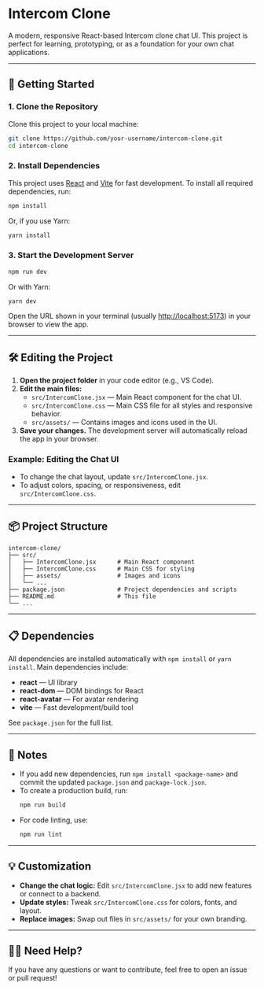 # Intercom Clone

A modern, responsive React-based Intercom clone chat UI. This project is perfect for learning, prototyping, or as a foundation for your own chat applications.

---

## 🚀 Getting Started

### 1. Clone the Repository

Clone this project to your local machine:

```bash
git clone https://github.com/your-username/intercom-clone.git
cd intercom-clone
```

### 2. Install Dependencies

This project uses [React](https://react.dev/) and [Vite](https://vitejs.dev/) for fast development. To install all required dependencies, run:

```bash
npm install
```

Or, if you use Yarn:

```bash
yarn install
```

### 3. Start the Development Server

```bash
npm run dev
```

Or with Yarn:

```bash
yarn dev
```

Open the URL shown in your terminal (usually [http://localhost:5173](http://localhost:5173)) in your browser to view the app.

---

## 🛠 Editing the Project

1. **Open the project folder** in your code editor (e.g., VS Code).
2. **Edit the main files:**
   - `src/IntercomClone.jsx` — Main React component for the chat UI.
   - `src/IntercomClone.css` — Main CSS file for all styles and responsive behavior.
   - `src/assets/` — Contains images and icons used in the UI.
3. **Save your changes.** The development server will automatically reload the app in your browser.

### Example: Editing the Chat UI
- To change the chat layout, update `src/IntercomClone.jsx`.
- To adjust colors, spacing, or responsiveness, edit `src/IntercomClone.css`.

---

## 📦 Project Structure

```
intercom-clone/
├── src/
│   ├── IntercomClone.jsx      # Main React component
│   ├── IntercomClone.css      # Main CSS for styling
│   ├── assets/                # Images and icons
│   └── ...
├── package.json               # Project dependencies and scripts
├── README.md                  # This file
└── ...
```

---

## 📋 Dependencies

All dependencies are installed automatically with `npm install` or `yarn install`. Main dependencies include:

- **react** — UI library
- **react-dom** — DOM bindings for React
- **react-avatar** — For avatar rendering
- **vite** — Fast development/build tool

See `package.json` for the full list.

---

## 📝 Notes

- If you add new dependencies, run `npm install <package-name>` and commit the updated `package.json` and `package-lock.json`.
- To create a production build, run:
  ```bash
  npm run build
  ```
- For code linting, use:
  ```bash
  npm run lint
  ```

---

## 💡 Customization

- **Change the chat logic:** Edit `src/IntercomClone.jsx` to add new features or connect to a backend.
- **Update styles:** Tweak `src/IntercomClone.css` for colors, fonts, and layout.
- **Replace images:** Swap out files in `src/assets/` for your own branding.

---

## 🙋‍♂️ Need Help?
If you have any questions or want to contribute, feel free to open an issue or pull request!

